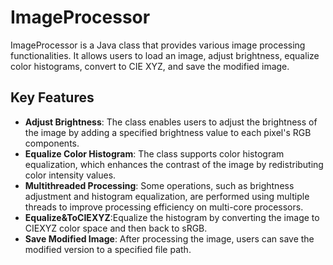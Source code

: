 # ImageProcessor
ImageProcessor is a Java class that provides various image processing functionalities. It allows users to load an image, adjust brightness, equalize color histograms, convert to CIE XYZ, and save the modified image.

## Key Features


- **Adjust Brightness**: The class enables users to adjust the brightness of the image by adding a specified brightness value to each pixel's RGB components.
- **Equalize Color Histogram**: The class supports color histogram equalization, which enhances the contrast of the image by redistributing color intensity values.
- **Multithreaded Processing**: Some operations, such as brightness adjustment and histogram equalization, are performed using multiple threads to improve processing efficiency on multi-core processors.
- **Equalize&ToCIEXYZ**:Equalize the histogram by converting the image to CIEXYZ color space and then back to sRGB.
- **Save Modified Image**: After processing the image, users can save the modified version to a specified file path.


